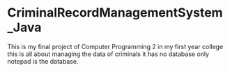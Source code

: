 # CriminalRecordManagementSystem_Java
This is my final project of Computer Programming 2 in my first year college this is all about managing the data of criminals it has no database only notepad is the database.
